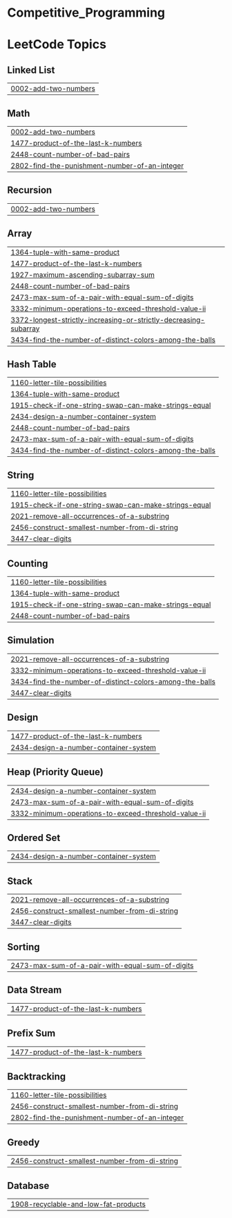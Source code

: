 # Competitive_Programming
<!---LeetCode Topics Start-->
# LeetCode Topics
## Linked List
|  |
| ------- |
| [0002-add-two-numbers](https://github.com/Vaidehis3007/Competitive_Programming/tree/master/0002-add-two-numbers) |
## Math
|  |
| ------- |
| [0002-add-two-numbers](https://github.com/Vaidehis3007/Competitive_Programming/tree/master/0002-add-two-numbers) |
| [1477-product-of-the-last-k-numbers](https://github.com/Vaidehis3007/Competitive_Programming/tree/master/1477-product-of-the-last-k-numbers) |
| [2448-count-number-of-bad-pairs](https://github.com/Vaidehis3007/Competitive_Programming/tree/master/2448-count-number-of-bad-pairs) |
| [2802-find-the-punishment-number-of-an-integer](https://github.com/Vaidehis3007/Competitive_Programming/tree/master/2802-find-the-punishment-number-of-an-integer) |
## Recursion
|  |
| ------- |
| [0002-add-two-numbers](https://github.com/Vaidehis3007/Competitive_Programming/tree/master/0002-add-two-numbers) |
## Array
|  |
| ------- |
| [1364-tuple-with-same-product](https://github.com/Vaidehis3007/Competitive_Programming/tree/master/1364-tuple-with-same-product) |
| [1477-product-of-the-last-k-numbers](https://github.com/Vaidehis3007/Competitive_Programming/tree/master/1477-product-of-the-last-k-numbers) |
| [1927-maximum-ascending-subarray-sum](https://github.com/Vaidehis3007/Competitive_Programming/tree/master/1927-maximum-ascending-subarray-sum) |
| [2448-count-number-of-bad-pairs](https://github.com/Vaidehis3007/Competitive_Programming/tree/master/2448-count-number-of-bad-pairs) |
| [2473-max-sum-of-a-pair-with-equal-sum-of-digits](https://github.com/Vaidehis3007/Competitive_Programming/tree/master/2473-max-sum-of-a-pair-with-equal-sum-of-digits) |
| [3332-minimum-operations-to-exceed-threshold-value-ii](https://github.com/Vaidehis3007/Competitive_Programming/tree/master/3332-minimum-operations-to-exceed-threshold-value-ii) |
| [3372-longest-strictly-increasing-or-strictly-decreasing-subarray](https://github.com/Vaidehis3007/Competitive_Programming/tree/master/3372-longest-strictly-increasing-or-strictly-decreasing-subarray) |
| [3434-find-the-number-of-distinct-colors-among-the-balls](https://github.com/Vaidehis3007/Competitive_Programming/tree/master/3434-find-the-number-of-distinct-colors-among-the-balls) |
## Hash Table
|  |
| ------- |
| [1160-letter-tile-possibilities](https://github.com/Vaidehis3007/Competitive_Programming/tree/master/1160-letter-tile-possibilities) |
| [1364-tuple-with-same-product](https://github.com/Vaidehis3007/Competitive_Programming/tree/master/1364-tuple-with-same-product) |
| [1915-check-if-one-string-swap-can-make-strings-equal](https://github.com/Vaidehis3007/Competitive_Programming/tree/master/1915-check-if-one-string-swap-can-make-strings-equal) |
| [2434-design-a-number-container-system](https://github.com/Vaidehis3007/Competitive_Programming/tree/master/2434-design-a-number-container-system) |
| [2448-count-number-of-bad-pairs](https://github.com/Vaidehis3007/Competitive_Programming/tree/master/2448-count-number-of-bad-pairs) |
| [2473-max-sum-of-a-pair-with-equal-sum-of-digits](https://github.com/Vaidehis3007/Competitive_Programming/tree/master/2473-max-sum-of-a-pair-with-equal-sum-of-digits) |
| [3434-find-the-number-of-distinct-colors-among-the-balls](https://github.com/Vaidehis3007/Competitive_Programming/tree/master/3434-find-the-number-of-distinct-colors-among-the-balls) |
## String
|  |
| ------- |
| [1160-letter-tile-possibilities](https://github.com/Vaidehis3007/Competitive_Programming/tree/master/1160-letter-tile-possibilities) |
| [1915-check-if-one-string-swap-can-make-strings-equal](https://github.com/Vaidehis3007/Competitive_Programming/tree/master/1915-check-if-one-string-swap-can-make-strings-equal) |
| [2021-remove-all-occurrences-of-a-substring](https://github.com/Vaidehis3007/Competitive_Programming/tree/master/2021-remove-all-occurrences-of-a-substring) |
| [2456-construct-smallest-number-from-di-string](https://github.com/Vaidehis3007/Competitive_Programming/tree/master/2456-construct-smallest-number-from-di-string) |
| [3447-clear-digits](https://github.com/Vaidehis3007/Competitive_Programming/tree/master/3447-clear-digits) |
## Counting
|  |
| ------- |
| [1160-letter-tile-possibilities](https://github.com/Vaidehis3007/Competitive_Programming/tree/master/1160-letter-tile-possibilities) |
| [1364-tuple-with-same-product](https://github.com/Vaidehis3007/Competitive_Programming/tree/master/1364-tuple-with-same-product) |
| [1915-check-if-one-string-swap-can-make-strings-equal](https://github.com/Vaidehis3007/Competitive_Programming/tree/master/1915-check-if-one-string-swap-can-make-strings-equal) |
| [2448-count-number-of-bad-pairs](https://github.com/Vaidehis3007/Competitive_Programming/tree/master/2448-count-number-of-bad-pairs) |
## Simulation
|  |
| ------- |
| [2021-remove-all-occurrences-of-a-substring](https://github.com/Vaidehis3007/Competitive_Programming/tree/master/2021-remove-all-occurrences-of-a-substring) |
| [3332-minimum-operations-to-exceed-threshold-value-ii](https://github.com/Vaidehis3007/Competitive_Programming/tree/master/3332-minimum-operations-to-exceed-threshold-value-ii) |
| [3434-find-the-number-of-distinct-colors-among-the-balls](https://github.com/Vaidehis3007/Competitive_Programming/tree/master/3434-find-the-number-of-distinct-colors-among-the-balls) |
| [3447-clear-digits](https://github.com/Vaidehis3007/Competitive_Programming/tree/master/3447-clear-digits) |
## Design
|  |
| ------- |
| [1477-product-of-the-last-k-numbers](https://github.com/Vaidehis3007/Competitive_Programming/tree/master/1477-product-of-the-last-k-numbers) |
| [2434-design-a-number-container-system](https://github.com/Vaidehis3007/Competitive_Programming/tree/master/2434-design-a-number-container-system) |
## Heap (Priority Queue)
|  |
| ------- |
| [2434-design-a-number-container-system](https://github.com/Vaidehis3007/Competitive_Programming/tree/master/2434-design-a-number-container-system) |
| [2473-max-sum-of-a-pair-with-equal-sum-of-digits](https://github.com/Vaidehis3007/Competitive_Programming/tree/master/2473-max-sum-of-a-pair-with-equal-sum-of-digits) |
| [3332-minimum-operations-to-exceed-threshold-value-ii](https://github.com/Vaidehis3007/Competitive_Programming/tree/master/3332-minimum-operations-to-exceed-threshold-value-ii) |
## Ordered Set
|  |
| ------- |
| [2434-design-a-number-container-system](https://github.com/Vaidehis3007/Competitive_Programming/tree/master/2434-design-a-number-container-system) |
## Stack
|  |
| ------- |
| [2021-remove-all-occurrences-of-a-substring](https://github.com/Vaidehis3007/Competitive_Programming/tree/master/2021-remove-all-occurrences-of-a-substring) |
| [2456-construct-smallest-number-from-di-string](https://github.com/Vaidehis3007/Competitive_Programming/tree/master/2456-construct-smallest-number-from-di-string) |
| [3447-clear-digits](https://github.com/Vaidehis3007/Competitive_Programming/tree/master/3447-clear-digits) |
## Sorting
|  |
| ------- |
| [2473-max-sum-of-a-pair-with-equal-sum-of-digits](https://github.com/Vaidehis3007/Competitive_Programming/tree/master/2473-max-sum-of-a-pair-with-equal-sum-of-digits) |
## Data Stream
|  |
| ------- |
| [1477-product-of-the-last-k-numbers](https://github.com/Vaidehis3007/Competitive_Programming/tree/master/1477-product-of-the-last-k-numbers) |
## Prefix Sum
|  |
| ------- |
| [1477-product-of-the-last-k-numbers](https://github.com/Vaidehis3007/Competitive_Programming/tree/master/1477-product-of-the-last-k-numbers) |
## Backtracking
|  |
| ------- |
| [1160-letter-tile-possibilities](https://github.com/Vaidehis3007/Competitive_Programming/tree/master/1160-letter-tile-possibilities) |
| [2456-construct-smallest-number-from-di-string](https://github.com/Vaidehis3007/Competitive_Programming/tree/master/2456-construct-smallest-number-from-di-string) |
| [2802-find-the-punishment-number-of-an-integer](https://github.com/Vaidehis3007/Competitive_Programming/tree/master/2802-find-the-punishment-number-of-an-integer) |
## Greedy
|  |
| ------- |
| [2456-construct-smallest-number-from-di-string](https://github.com/Vaidehis3007/Competitive_Programming/tree/master/2456-construct-smallest-number-from-di-string) |
## Database
|  |
| ------- |
| [1908-recyclable-and-low-fat-products](https://github.com/Vaidehis3007/Competitive_Programming/tree/master/1908-recyclable-and-low-fat-products) |
<!---LeetCode Topics End-->
